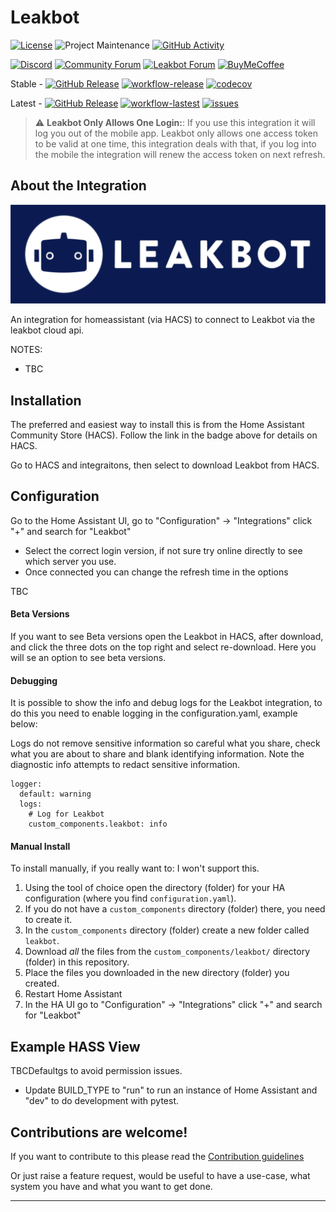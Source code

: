 # Leakbot
[![License][license-shield]](LICENSE)
![Project Maintenance][maintenance-shield]
[![GitHub Activity][commits-shield]][commits]

[![Discord][discord-shield]][discord]
[![Community Forum][forum-shield]][forum]
[![Leakbot Forum][leakbot-forum-shield]][leakbot-forum]
[![BuyMeCoffee][buymecoffeebadge]][buymecoffee]

Stable -
[![GitHub Release][stable-release-shield]][releases]
[![workflow-release]][workflows-release]
[![codecov][codecov-shield]][codecov-link]

Latest -
[![GitHub Release][latest-release-shield]][releases]
[![workflow-lastest]][workflows]
[![issues][issues-shield]][issues-link]


> :warning: **Leakbot Only Allows One Login:**: If you use this integration it will log you out of the mobile app. Leakbot only allows one access token to be valid at one time, this integration deals with that, if you log into the mobile the integration will renew the access token on next refresh.


## About the Integration
![leakbot][leakbotimg]

An integration for homeassistant (via HACS) to connect to Leakbot via the leakbot cloud api.

NOTES:
- TBC

## Installation
The preferred and easiest way to install this is from the Home Assistant Community Store (HACS).  Follow the link in the badge above for details on HACS.

Go to HACS and integraitons, then select to download Leakbot from HACS.

## Configuration
Go to the Home Assistant UI, go to "Configuration" -> "Integrations" click "+" and search for "Leakbot"
- Select the correct login version, if not sure try online directly to see which server you use.
- Once connected you can change the refresh time in the options

TBC

#### Beta Versions
If you want to see Beta versions open the Leakbot in HACS, after download, and click the three dots on the top right and select re-download. Here you will se an option to see beta versions.

#### Debugging
It is possible to show the info and debug logs for the Leakbot integration, to do this you need to enable logging in the configuration.yaml, example below:

Logs do not remove sensitive information so careful what you share, check what you are about to share and blank identifying information.  Note the diagnostic info attempts to redact sensitive information.

```
logger:
  default: warning
  logs:
    # Log for Leakbot
    custom_components.leakbot: info
```

#### Manual Install
To install manually, if you really want to: I won't support this.
1. Using the tool of choice open the directory (folder) for your HA configuration (where you find `configuration.yaml`).
2. If you do not have a `custom_components` directory (folder) there, you need to create it.
3. In the `custom_components` directory (folder) create a new folder called `leakbot`.
4. Download _all_ the files from the `custom_components/leakbot/` directory (folder) in this repository.
5. Place the files you downloaded in the new directory (folder) you created.
6. Restart Home Assistant
7. In the HA UI go to "Configuration" -> "Integrations" click "+" and search for "Leakbot"

## Example HASS View
TBCDefaultgs to avoid permission issues.
- Update BUILD_TYPE to "run" to run an instance of Home Assistant and "dev" to do development with pytest.

## Contributions are welcome!
If you want to contribute to this please read the [Contribution guidelines](CONTRIBUTING.md)

Or just raise a feature request, would be useful to have a use-case, what system you have and what you want to get done.

***

[leakbotimg]: https://github.com/home-assistant/brands/blob/master/custom_integrations/leakbot/logo%402x.png
[leakbot]: https://github.com/sHedC/homeassistant-leakbot
[commits-shield]: https://img.shields.io/github/commit-activity/y/sHedC/homeassistant-leakbot?style=for-the-badge
[commits]: https://github.com/shedc/homeassistant-leakbot/commits/main
[license-shield]: https://img.shields.io/github/license/sHedC/homeassistant-leakbot.svg?style=for-the-badge
[maintenance-shield]: https://img.shields.io/badge/maintainer-Richard%20Holmes%20%40shedc-blue.svg?style=for-the-badge

[buymecoffee]: https://www.buymeacoffee.com/sHedC
[buymecoffeebadge]: https://img.shields.io/badge/buy%20me%20a%20coffee-donate-yellow.svg?style=for-the-badge

[hacs]: https://github.com/custom-components/hacs
[hacsbadge]: https://img.shields.io/badge/HACS-Default-orange.svg?style=for-the-badge
[discord]: https://discord.gg/Qa5fW2R
[discord-shield]: https://img.shields.io/discord/330944238910963714.svg?style=for-the-badge
[forum-shield]: https://img.shields.io/badge/community-forum-brightgreen.svg?style=for-the-badge
[forum]: https://community.home-assistant.io/

[leakbot-forum-shield]: https://img.shields.io/badge/leakbot-forum-brightgreen.svg?style=for-the-badge
[leakbot-forum]: https://community.home-assistant.io/t/leakbot-integration

[codecov-shield]: https://codecov.io/gh/sHedC/homeassistant-leakbot/branch/main/graph/badge.svg?token=Z7VVO035GY
[codecov-link]: https://codecov.io/gh/sHedC/homeassistant-leakbot

[issues-shield]: https://img.shields.io/github/issues/shedc/homeassistant-leakbot?style=flat
[issues-link]: https://github.com/sHedC/homeassistant-leakbot/issues

[releases]: https://github.com/shedc/homeassistant-leakbot/releases
[stable-release-shield]: https://img.shields.io/github/v/release/shedc/homeassistant-leakbot?style=flat
[latest-release-shield]: https://img.shields.io/github/v/release/shedc/homeassistant-leakbot?include_prereleases&style=flat

[workflows]: https://github.com/sHedC/homeassistant-leakbot/actions/workflows/validate.yml/badge.svg
[workflow-lastest]: https://github.com/sHedC/homeassistant-leakbot/actions/workflows/validate.yml/badge.svg
[workflows-release]: https://github.com/sHedC/homeassistant-leakbot/actions/workflows/release.yml/badge.svg
[workflow-release]: https://github.com/sHedC/homeassistant-leakbot/actions/workflows/release.yml/badge.svg
